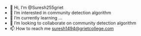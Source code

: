 - 👋 Hi, I’m @Suresh255griet
- 👀 I’m interested in community detection algorithm
- 🌱 I’m currently learning ...
- 💞️ I’m looking to collaborate on community detection algorithm
- 📫 How to reach me suresh1494@grietcollege.com

<!---
Suresh255griet/Suresh255griet is a ✨ special ✨ repository because its `README.md` (this file) appears on your GitHub profile.
You can click the Preview link to take a look at your changes.
--->
